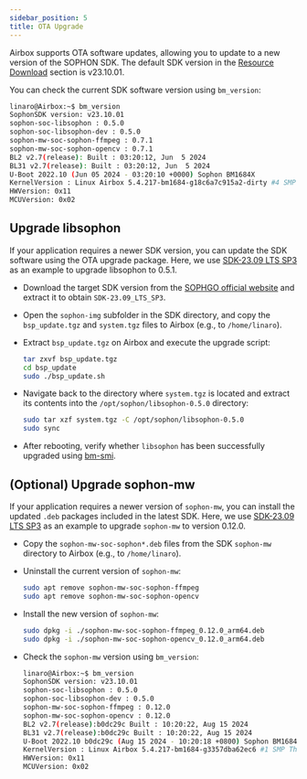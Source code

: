 ```yaml
---
sidebar_position: 5
title: OTA Upgrade
---
```


Airbox supports OTA software updates, allowing you to update to a new version of the SOPHON SDK.
The default SDK version in the [Resource Download](./download) section is v23.10.01.

You can check the current SDK software version using `bm_version`:

```bash
linaro@Airbox:~$ bm_version
SophonSDK version: v23.10.01
sophon-soc-libsophon : 0.5.0
sophon-soc-libsophon-dev : 0.5.0
sophon-mw-soc-sophon-ffmpeg : 0.7.1
sophon-mw-soc-sophon-opencv : 0.7.1
BL2 v2.7(release): Built : 03:20:12, Jun  5 2024
BL31 v2.7(release): Built : 03:20:12, Jun  5 2024
U-Boot 2022.10 (Jun 05 2024 - 03:20:10 +0000) Sophon BM1684X
KernelVersion : Linux Airbox 5.4.217-bm1684-g18c6a7c915a2-dirty #4 SMP Thu May 16 09:59:04 UTC 2024 aarch64 aarch64 aarch64 GNU/Linux
HWVersion: 0x11
MCUVersion: 0x02
```

## Upgrade libsophon

If your application requires a newer SDK version, you can update the SDK software using the OTA upgrade package.
Here, we use [SDK-23.09 LTS SP3](https://developer.sophgo.com/site/index/material/90/all.html) as an example to upgrade libsophon to 0.5.1.

- Download the target SDK version from the [SOPHGO official website](https://developer.sophgo.com/site/index/material/90/all.html) and extract it to obtain `SDK-23.09_LTS_SP3`.
- Open the `sophon-img` subfolder in the SDK directory, and copy the `bsp_update.tgz` and `system.tgz` files to Airbox (e.g., to `/home/linaro`).
- Extract `bsp_update.tgz` on Airbox and execute the upgrade script:

  ```bash
  tar zxvf bsp_update.tgz
  cd bsp_update
  sudo ./bsp_update.sh
  ```

- Navigate back to the directory where `system.tgz` is located and extract its contents into the `/opt/sophon/libsophon-0.5.0` directory:

  ```bash
  sudo tar xzf system.tgz -C /opt/sophon/libsophon-0.5.0
  sudo sync
  ```

- After rebooting, verify whether `libsophon` has been successfully upgraded using [bm-smi](../local-ai-deploy/ai-tools/bm-smi).

## (Optional) Upgrade sophon-mw

If your application requires a newer version of `sophon-mw`, you can install the updated `.deb` packages included in the latest SDK.
Here, we use [SDK-23.09 LTS SP3](https://developer.sophgo.com/site/index/material/90/all.html) as an example to upgrade `sophon-mw` to version 0.12.0.

- Copy the `sophon-mw-soc-sophon*.deb` files from the SDK `sophon-mw` directory to Airbox (e.g., to `/home/linaro`).
- Uninstall the current version of `sophon-mw`:

  ```bash
  sudo apt remove sophon-mw-soc-sophon-ffmpeg
  sudo apt remove sophon-mw-soc-sophon-opencv
  ```

- Install the new version of `sophon-mw`:

  ```bash
  sudo dpkg -i ./sophon-mw-soc-sophon-ffmpeg_0.12.0_arm64.deb
  sudo dpkg -i ./sophon-mw-soc-sophon-opencv_0.12.0_arm64.deb
  ```

- Check the `sophon-mw` version using `bm_version`:

  ```bash
  linaro@Airbox:~$ bm_version
  SophonSDK version: v23.10.01
  sophon-soc-libsophon : 0.5.0
  sophon-soc-libsophon-dev : 0.5.0
  sophon-mw-soc-sophon-ffmpeg : 0.12.0
  sophon-mw-soc-sophon-opencv : 0.12.0
  BL2 v2.7(release):b0dc29c Built : 10:20:22, Aug 15 2024
  BL31 v2.7(release):b0dc29c Built : 10:20:22, Aug 15 2024
  U-Boot 2022.10 b0dc29c (Aug 15 2024 - 10:20:18 +0800) Sophon BM1684X
  KernelVersion : Linux Airbox 5.4.217-bm1684-g3357dba62ec6 #1 SMP Thu Aug 15 10:20:28 CST 2024 aarch64 aarch64 aarch64 GNU/Linux
  HWVersion: 0x11
  MCUVersion: 0x02
  ```
